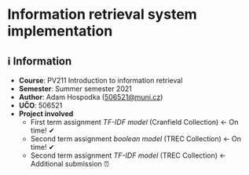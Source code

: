 # Information retrieval system implementation

## ℹ️ Information
* **Course**: PV211 Introduction to information retrieval
* **Semester**: Summer semester 2021
* **Author**: Adam Hospodka ([506521@muni.cz](mailto:506521@muni.cz))
* **UČO**: 506521
* **Project involved**
  * First term assignment *TF-IDF model* (Cranfield Collection) <- On time! ✔
  * Second term assignment *boolean model* (TREC Collection) <- On time! ✔
  * Second term assignment *TF-IDF model* (TREC Collection) <- Additional submission ⏰



